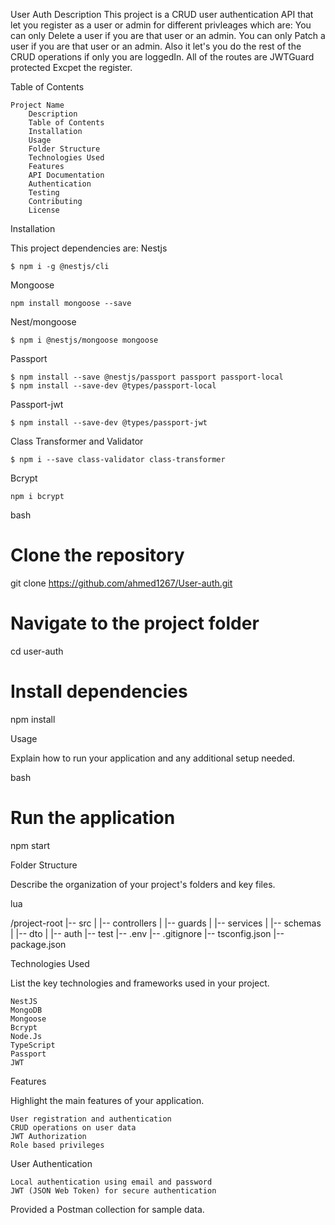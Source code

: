 User Auth
Description
This project is a CRUD user authentication API that let you register as a user or admin for different privleages which are:
You can only Delete a user if you are that user or an admin.
You can only Patch a user if you are that user or an admin.
Also it let's you do the rest of the CRUD operations if only you are loggedIn.
All of the routes are JWTGuard protected Excpet the register.

Table of Contents

    Project Name
        Description
        Table of Contents
        Installation
        Usage
        Folder Structure
        Technologies Used
        Features
        API Documentation
        Authentication
        Testing
        Contributing
        License

Installation

This project dependencies are:
Nestjs
```
$ npm i -g @nestjs/cli
```
Mongoose
```
npm install mongoose --save
```
Nest/mongoose
```
$ npm i @nestjs/mongoose mongoose
```
Passport
```
$ npm install --save @nestjs/passport passport passport-local
$ npm install --save-dev @types/passport-local
```
Passport-jwt
```
$ npm install --save-dev @types/passport-jwt
```
Class Transformer and Validator
```
$ npm i --save class-validator class-transformer
```
Bcrypt
```
npm i bcrypt
```



bash

# Clone the repository
git clone https://github.com/ahmed1267/User-auth.git

# Navigate to the project folder
cd user-auth

# Install dependencies
npm install

Usage

Explain how to run your application and any additional setup needed.

bash

# Run the application
npm start

Folder Structure

Describe the organization of your project's folders and key files.

lua

/project-root
|-- src
|   |-- controllers
|   |-- guards
|   |-- services
|   |-- schemas
|   |-- dto
|   |-- auth
|-- test
|-- .env
|-- .gitignore
|-- tsconfig.json
|-- package.json

Technologies Used

List the key technologies and frameworks used in your project.

    NestJS
    MongoDB
    Mongoose
    Bcrypt
    Node.Js
    TypeScript
    Passport
    JWT

Features

Highlight the main features of your application.

    User registration and authentication
    CRUD operations on user data
    JWT Authorization
    Role based privileges

User Authentication

    Local authentication using email and password
    JWT (JSON Web Token) for secure authentication
Provided a Postman collection for sample data.
